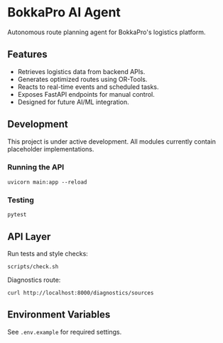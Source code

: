 # BokkaPro AI Agent

Autonomous route planning agent for BokkaPro's logistics platform.

## Features

- Retrieves logistics data from backend APIs.
- Generates optimized routes using OR-Tools.
- Reacts to real-time events and scheduled tasks.
- Exposes FastAPI endpoints for manual control.
- Designed for future AI/ML integration.

## Development

This project is under active development. All modules currently contain placeholder implementations.

### Running the API

```
uvicorn main:app --reload
```

### Testing

```
pytest
```

## API Layer

Run tests and style checks:

```
scripts/check.sh
```

Diagnostics route:

```
curl http://localhost:8000/diagnostics/sources
```

## Environment Variables

See `.env.example` for required settings.
